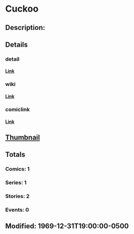 # Cuckoo
## Description: 
## Details
### detail
#### [Link](http://marvel.com/characters/482/cuckoo?utm_campaign=apiRef&utm_source=225578a89fc76f3d20fbffda5d17a88d)
### wiki
#### [Link](http://marvel.com/universe/Cuckoo_(Kay_Cera)?utm_campaign=apiRef&utm_source=225578a89fc76f3d20fbffda5d17a88d)
### comiclink
#### [Link](http://marvel.com/comics/characters/1011268/cuckoo?utm_campaign=apiRef&utm_source=225578a89fc76f3d20fbffda5d17a88d)
## [Thumbnail](http://i.annihil.us/u/prod/marvel/i/mg/b/40/image_not_available.jpg)
## Totals
### Comics: 1
### Series: 1
### Stories: 2
### Events: 0
## Modified: 1969-12-31T19:00:00-0500